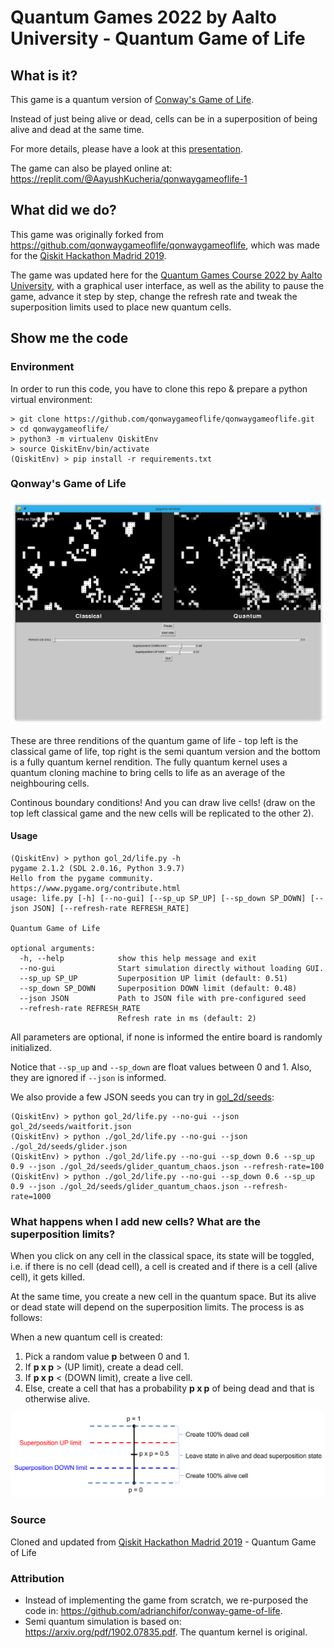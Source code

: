 # Quantum Games 2022 by Aalto University - Quantum Game of Life

## What is it?

This game is a quantum version of [Conway's Game of Life](https://en.wikipedia.org/wiki/Conway%27s_Game_of_Life).

Instead of just being alive or dead, cells can be in a superposition of being alive and dead at the same time.

For more details, please have a look at this [presentation](presentation/n_dimensional_quantum_game_of_life.pdf).

The game can also be played online at: https://replit.com/@AayushKucheria/qonwaygameoflife-1

## What did we do?

This game was originally forked from https://github.com/qonwaygameoflife/qonwaygameoflife, which was made for the [Qiskit Hackathon Madrid 2019](https://madrid.qiskit.camp/).

The game was updated here for the [Quantum Games Course 2022 by Aalto University](https://quantumgames.aalto.fi/), with a graphical user interface, as well as the ability to pause the game, advance it step by step, change the refresh rate and tweak the superposition limits used to place new quantum cells.

## Show me the code

### Environment

In order to run this code, you have to clone this repo & prepare a python virtual environment:

```
> git clone https://github.com/qonwaygameoflife/qonwaygameoflife.git
> cd qonwaygameoflife/
> python3 -m virtualenv QiskitEnv
> source QiskitEnv/bin/activate
(QiskitEnv) > pip install -r requirements.txt
```

### Qonway's Game of Life

![Qonway's Game of Life](images/screenshot-quantum-game-of-life.png)

These are three renditions of the quantum game of life - top left is the classical game of life, top right is the semi quantum version
and the bottom is a fully quantum kernel rendition. The fully quantum kernel uses a quantum cloning machine to bring cells to life as an average of the neighbouring cells.

Continous boundary conditions! And you can draw live cells! (draw on the top left classical game and the new cells will be replicated to the other 2).

#### Usage

```
(QiskitEnv) > python gol_2d/life.py -h
pygame 2.1.2 (SDL 2.0.16, Python 3.9.7)
Hello from the pygame community. https://www.pygame.org/contribute.html
usage: life.py [-h] [--no-gui] [--sp_up SP_UP] [--sp_down SP_DOWN] [--json JSON] [--refresh-rate REFRESH_RATE]

Quantum Game of Life

optional arguments:
  -h, --help            show this help message and exit
  --no-gui              Start simulation directly without loading GUI.
  --sp_up SP_UP         Superposition UP limit (default: 0.51)
  --sp_down SP_DOWN     Superposition DOWN limit (default: 0.48)
  --json JSON           Path to JSON file with pre-configured seed
  --refresh-rate REFRESH_RATE
                        Refresh rate in ms (default: 2)
```

All parameters are optional, if none is informed the entire board is randomly initialized.

Notice that `--sp_up` and `--sp_down` are float values between 0 and 1. Also, they are ignored if `--json` is informed.

We also provide a few JSON seeds you can try in [gol_2d/seeds](gol_2d/seeds):

```
(QiskitEnv) > python gol_2d/life.py --no-gui --json gol_2d/seeds/waitforit.json
(QiskitEnv) > python ./gol_2d/life.py --no-gui --json ./gol_2d/seeds/glider.json
(QiskitEnv) > python ./gol_2d/life.py --no-gui --sp_down 0.6 --sp_up 0.9 --json ./gol_2d/seeds/glider_quantum_chaos.json --refresh-rate=100
(QiskitEnv) > python ./gol_2d/life.py --no-gui --sp_down 0.6 --sp_up 0.9 --json ./gol_2d/seeds/glider_quantum_chaos.json --refresh-rate=1000
```

### What happens when I add new cells? What are the superposition limits?

When you click on any cell in the classical space, its state will be toggled, i.e. if there is no cell (dead cell), a cell is created and if there is a cell (alive cell), it gets killed.

At the same time, you create a new cell in the quantum space. But its alive or dead state will depend on the superposition limits.
The process is as follows:

When a new quantum cell is created:
1. Pick a random value **p** between 0 and 1.
1. If **p x p** > (UP limit), create a dead cell.
1. If **p x p** < (DOWN limit), create a live cell.
1. Else, create a cell that has a probability **p x p** of being dead and that is otherwise alive.

![Superposition limits explanation](images/superposition_limits_v4.png)

### Source

Cloned and updated from [Qiskit Hackathon Madrid 2019](https://madrid.qiskit.camp/) - Quantum Game of Life

### Attribution

* Instead of implementing the game from scratch, we re-purposed the code in: https://github.com/adrianchifor/conway-game-of-life.
* Semi quantum simulation is based on: https://arxiv.org/pdf/1902.07835.pdf. The quantum kernel is original.

